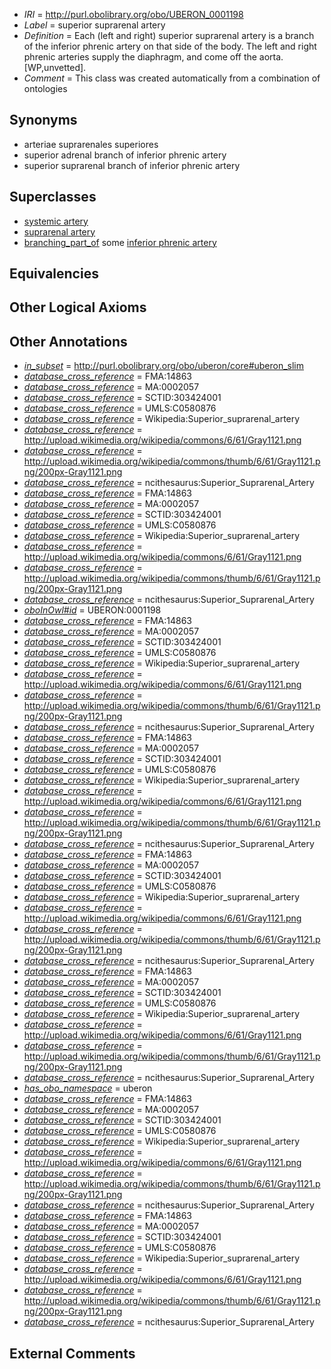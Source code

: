  * *IRI* = http://purl.obolibrary.org/obo/UBERON_0001198
 * *Label* = superior suprarenal artery
 * *Definition* = Each (left and right) superior suprarenal artery is a branch of the inferior phrenic artery on that side of the body. The left and right phrenic arteries supply the diaphragm, and come off the aorta. [WP,unvetted].
 * *Comment* = This class was created automatically from a combination of ontologies

## Synonyms

 * arteriae suprarenales superiores
 * superior adrenal branch of inferior phrenic artery
 * superior suprarenal branch of inferior phrenic artery

## Superclasses

 * [systemic artery](../../UBERON/73/UBERON_0004573.md)
 * [suprarenal artery](../../UBERON/24/UBERON_0005624.md)
 * [branching_part_of](../../RO/80/RO_0002380.md) some [inferior phrenic artery](../../UBERON/55/UBERON_0012255.md)

## Equivalencies


## Other Logical Axioms


## Other Annotations

 * *[in_subset](../../et/oboInOwl#inSubset.md)* = http://purl.obolibrary.org/obo/uberon/core#uberon_slim
 * *[database_cross_reference](../../ef/oboInOwl#hasDbXref.md)* = FMA:14863
 * *[database_cross_reference](../../ef/oboInOwl#hasDbXref.md)* = MA:0002057
 * *[database_cross_reference](../../ef/oboInOwl#hasDbXref.md)* = SCTID:303424001
 * *[database_cross_reference](../../ef/oboInOwl#hasDbXref.md)* = UMLS:C0580876
 * *[database_cross_reference](../../ef/oboInOwl#hasDbXref.md)* = Wikipedia:Superior_suprarenal_artery
 * *[database_cross_reference](../../ef/oboInOwl#hasDbXref.md)* = http://upload.wikimedia.org/wikipedia/commons/6/61/Gray1121.png
 * *[database_cross_reference](../../ef/oboInOwl#hasDbXref.md)* = http://upload.wikimedia.org/wikipedia/commons/thumb/6/61/Gray1121.png/200px-Gray1121.png
 * *[database_cross_reference](../../ef/oboInOwl#hasDbXref.md)* = ncithesaurus:Superior_Suprarenal_Artery
 * *[database_cross_reference](../../ef/oboInOwl#hasDbXref.md)* = FMA:14863
 * *[database_cross_reference](../../ef/oboInOwl#hasDbXref.md)* = MA:0002057
 * *[database_cross_reference](../../ef/oboInOwl#hasDbXref.md)* = SCTID:303424001
 * *[database_cross_reference](../../ef/oboInOwl#hasDbXref.md)* = UMLS:C0580876
 * *[database_cross_reference](../../ef/oboInOwl#hasDbXref.md)* = Wikipedia:Superior_suprarenal_artery
 * *[database_cross_reference](../../ef/oboInOwl#hasDbXref.md)* = http://upload.wikimedia.org/wikipedia/commons/6/61/Gray1121.png
 * *[database_cross_reference](../../ef/oboInOwl#hasDbXref.md)* = http://upload.wikimedia.org/wikipedia/commons/thumb/6/61/Gray1121.png/200px-Gray1121.png
 * *[database_cross_reference](../../ef/oboInOwl#hasDbXref.md)* = ncithesaurus:Superior_Suprarenal_Artery
 * *[oboInOwl#id](../../id/oboInOwl#id.md)* = UBERON:0001198
 * *[database_cross_reference](../../ef/oboInOwl#hasDbXref.md)* = FMA:14863
 * *[database_cross_reference](../../ef/oboInOwl#hasDbXref.md)* = MA:0002057
 * *[database_cross_reference](../../ef/oboInOwl#hasDbXref.md)* = SCTID:303424001
 * *[database_cross_reference](../../ef/oboInOwl#hasDbXref.md)* = UMLS:C0580876
 * *[database_cross_reference](../../ef/oboInOwl#hasDbXref.md)* = Wikipedia:Superior_suprarenal_artery
 * *[database_cross_reference](../../ef/oboInOwl#hasDbXref.md)* = http://upload.wikimedia.org/wikipedia/commons/6/61/Gray1121.png
 * *[database_cross_reference](../../ef/oboInOwl#hasDbXref.md)* = http://upload.wikimedia.org/wikipedia/commons/thumb/6/61/Gray1121.png/200px-Gray1121.png
 * *[database_cross_reference](../../ef/oboInOwl#hasDbXref.md)* = ncithesaurus:Superior_Suprarenal_Artery
 * *[database_cross_reference](../../ef/oboInOwl#hasDbXref.md)* = FMA:14863
 * *[database_cross_reference](../../ef/oboInOwl#hasDbXref.md)* = MA:0002057
 * *[database_cross_reference](../../ef/oboInOwl#hasDbXref.md)* = SCTID:303424001
 * *[database_cross_reference](../../ef/oboInOwl#hasDbXref.md)* = UMLS:C0580876
 * *[database_cross_reference](../../ef/oboInOwl#hasDbXref.md)* = Wikipedia:Superior_suprarenal_artery
 * *[database_cross_reference](../../ef/oboInOwl#hasDbXref.md)* = http://upload.wikimedia.org/wikipedia/commons/6/61/Gray1121.png
 * *[database_cross_reference](../../ef/oboInOwl#hasDbXref.md)* = http://upload.wikimedia.org/wikipedia/commons/thumb/6/61/Gray1121.png/200px-Gray1121.png
 * *[database_cross_reference](../../ef/oboInOwl#hasDbXref.md)* = ncithesaurus:Superior_Suprarenal_Artery
 * *[database_cross_reference](../../ef/oboInOwl#hasDbXref.md)* = FMA:14863
 * *[database_cross_reference](../../ef/oboInOwl#hasDbXref.md)* = MA:0002057
 * *[database_cross_reference](../../ef/oboInOwl#hasDbXref.md)* = SCTID:303424001
 * *[database_cross_reference](../../ef/oboInOwl#hasDbXref.md)* = UMLS:C0580876
 * *[database_cross_reference](../../ef/oboInOwl#hasDbXref.md)* = Wikipedia:Superior_suprarenal_artery
 * *[database_cross_reference](../../ef/oboInOwl#hasDbXref.md)* = http://upload.wikimedia.org/wikipedia/commons/6/61/Gray1121.png
 * *[database_cross_reference](../../ef/oboInOwl#hasDbXref.md)* = http://upload.wikimedia.org/wikipedia/commons/thumb/6/61/Gray1121.png/200px-Gray1121.png
 * *[database_cross_reference](../../ef/oboInOwl#hasDbXref.md)* = ncithesaurus:Superior_Suprarenal_Artery
 * *[database_cross_reference](../../ef/oboInOwl#hasDbXref.md)* = FMA:14863
 * *[database_cross_reference](../../ef/oboInOwl#hasDbXref.md)* = MA:0002057
 * *[database_cross_reference](../../ef/oboInOwl#hasDbXref.md)* = SCTID:303424001
 * *[database_cross_reference](../../ef/oboInOwl#hasDbXref.md)* = UMLS:C0580876
 * *[database_cross_reference](../../ef/oboInOwl#hasDbXref.md)* = Wikipedia:Superior_suprarenal_artery
 * *[database_cross_reference](../../ef/oboInOwl#hasDbXref.md)* = http://upload.wikimedia.org/wikipedia/commons/6/61/Gray1121.png
 * *[database_cross_reference](../../ef/oboInOwl#hasDbXref.md)* = http://upload.wikimedia.org/wikipedia/commons/thumb/6/61/Gray1121.png/200px-Gray1121.png
 * *[database_cross_reference](../../ef/oboInOwl#hasDbXref.md)* = ncithesaurus:Superior_Suprarenal_Artery
 * *[has_obo_namespace](../../ce/oboInOwl#hasOBONamespace.md)* = uberon
 * *[database_cross_reference](../../ef/oboInOwl#hasDbXref.md)* = FMA:14863
 * *[database_cross_reference](../../ef/oboInOwl#hasDbXref.md)* = MA:0002057
 * *[database_cross_reference](../../ef/oboInOwl#hasDbXref.md)* = SCTID:303424001
 * *[database_cross_reference](../../ef/oboInOwl#hasDbXref.md)* = UMLS:C0580876
 * *[database_cross_reference](../../ef/oboInOwl#hasDbXref.md)* = Wikipedia:Superior_suprarenal_artery
 * *[database_cross_reference](../../ef/oboInOwl#hasDbXref.md)* = http://upload.wikimedia.org/wikipedia/commons/6/61/Gray1121.png
 * *[database_cross_reference](../../ef/oboInOwl#hasDbXref.md)* = http://upload.wikimedia.org/wikipedia/commons/thumb/6/61/Gray1121.png/200px-Gray1121.png
 * *[database_cross_reference](../../ef/oboInOwl#hasDbXref.md)* = ncithesaurus:Superior_Suprarenal_Artery
 * *[database_cross_reference](../../ef/oboInOwl#hasDbXref.md)* = FMA:14863
 * *[database_cross_reference](../../ef/oboInOwl#hasDbXref.md)* = MA:0002057
 * *[database_cross_reference](../../ef/oboInOwl#hasDbXref.md)* = SCTID:303424001
 * *[database_cross_reference](../../ef/oboInOwl#hasDbXref.md)* = UMLS:C0580876
 * *[database_cross_reference](../../ef/oboInOwl#hasDbXref.md)* = Wikipedia:Superior_suprarenal_artery
 * *[database_cross_reference](../../ef/oboInOwl#hasDbXref.md)* = http://upload.wikimedia.org/wikipedia/commons/6/61/Gray1121.png
 * *[database_cross_reference](../../ef/oboInOwl#hasDbXref.md)* = http://upload.wikimedia.org/wikipedia/commons/thumb/6/61/Gray1121.png/200px-Gray1121.png
 * *[database_cross_reference](../../ef/oboInOwl#hasDbXref.md)* = ncithesaurus:Superior_Suprarenal_Artery

## External Comments

